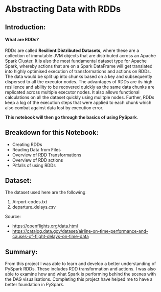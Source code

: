 # Abstracting Data with RDDs

## Introduction:

#### What are RDDs?

RDDs are called __Resilient Distributed Datasets__, where these are a collection of 
immutable JVM objects that are distributed across an Apache Spark Cluster. It is also the most fundamental dataset type for Apache Spark, whereby actions that are on a Spark DataFrame will get translated into highly optimised execution of transformations and actions on RDDs. 
The data would be split up into chunks based on a key and subsequently dispersed to all the executor nodes. The advantages of RDDs are its high resilience and ability to be recovered quickly as the same data chunks are replicated across multiple executor nodes. It also allows functional calculations on all the dataset quickly using mulitple nodes. Further, RDDs keep a log of the execution steps that were applied to each chunk which also combat against data lost by execution error. 

__This notebook will then go through the basics of using PySpark__.

## Breakdown for this Notebook:

- Creating RDDs
- Reading Data from Files
- Overview of RDD Transformations
- Overview of RDD actions
- Pitfalls of using RDDs


## Dataset:

The dataset used here are the following:

1. Airport-codes.txt
2. departure_delays.csv

Source:
- https://openflights.org/data.html
- https://catalog.data.gov/dataset/airline-on-time-performance-and-causes-of-flight-delays-on-time-data


## Summary:

From this project I was able to learn and develop a better understanding of PySpark RDDs. These includes RDD transformation and actions. I was also able to examine how and what Spark is performing behind the scenes with the DAG visualisations. Completing this project have helped me to have a better foundation in PySpark.
